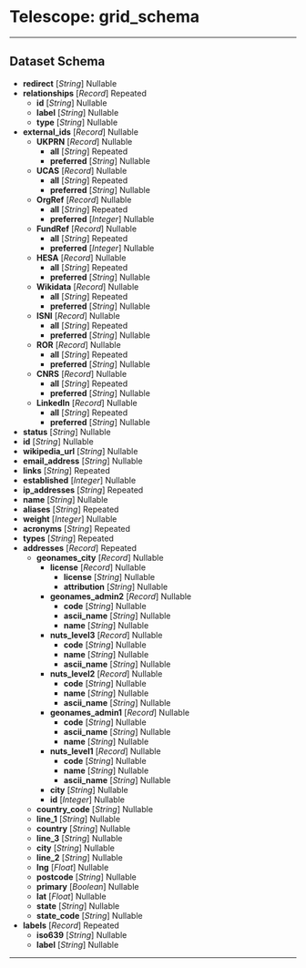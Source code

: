 # Telescope: grid_schema
- - - 
## Dataset Schema

+ **redirect** [*String*] Nullable
+ **relationships** [*Record*] Repeated
    + **id** [*String*] Nullable
    + **label** [*String*] Nullable
    + **type** [*String*] Nullable
+ **external_ids** [*Record*] Nullable
    + **UKPRN** [*Record*] Nullable
        + **all** [*String*] Repeated
        + **preferred** [*String*] Nullable
    + **UCAS** [*Record*] Nullable
        + **all** [*String*] Repeated
        + **preferred** [*String*] Nullable
    + **OrgRef** [*Record*] Nullable
        + **all** [*String*] Repeated
        + **preferred** [*Integer*] Nullable
    + **FundRef** [*Record*] Nullable
        + **all** [*String*] Repeated
        + **preferred** [*Integer*] Nullable
    + **HESA** [*Record*] Nullable
        + **all** [*String*] Repeated
        + **preferred** [*String*] Nullable
    + **Wikidata** [*Record*] Nullable
        + **all** [*String*] Repeated
        + **preferred** [*String*] Nullable
    + **ISNI** [*Record*] Nullable
        + **all** [*String*] Repeated
        + **preferred** [*String*] Nullable
    + **ROR** [*Record*] Nullable
        + **all** [*String*] Repeated
        + **preferred** [*String*] Nullable
    + **CNRS** [*Record*] Nullable
        + **all** [*String*] Repeated
        + **preferred** [*String*] Nullable
    + **LinkedIn** [*Record*] Nullable
        + **all** [*String*] Repeated
        + **preferred** [*String*] Nullable
+ **status** [*String*] Nullable
+ **id** [*String*] Nullable
+ **wikipedia_url** [*String*] Nullable
+ **email_address** [*String*] Nullable
+ **links** [*String*] Repeated
+ **established** [*Integer*] Nullable
+ **ip_addresses** [*String*] Repeated
+ **name** [*String*] Nullable
+ **aliases** [*String*] Repeated
+ **weight** [*Integer*] Nullable
+ **acronyms** [*String*] Repeated
+ **types** [*String*] Repeated
+ **addresses** [*Record*] Repeated
    + **geonames_city** [*Record*] Nullable
        + **license** [*Record*] Nullable
            + **license** [*String*] Nullable
            + **attribution** [*String*] Nullable
        + **geonames_admin2** [*Record*] Nullable
            + **code** [*String*] Nullable
            + **ascii_name** [*String*] Nullable
            + **name** [*String*] Nullable
        + **nuts_level3** [*Record*] Nullable
            + **code** [*String*] Nullable
            + **name** [*String*] Nullable
            + **ascii_name** [*String*] Nullable
        + **nuts_level2** [*Record*] Nullable
            + **code** [*String*] Nullable
            + **name** [*String*] Nullable
            + **ascii_name** [*String*] Nullable
        + **geonames_admin1** [*Record*] Nullable
            + **code** [*String*] Nullable
            + **ascii_name** [*String*] Nullable
            + **name** [*String*] Nullable
        + **nuts_level1** [*Record*] Nullable
            + **code** [*String*] Nullable
            + **name** [*String*] Nullable
            + **ascii_name** [*String*] Nullable
        + **city** [*String*] Nullable
        + **id** [*Integer*] Nullable
    + **country_code** [*String*] Nullable
    + **line_1** [*String*] Nullable
    + **country** [*String*] Nullable
    + **line_3** [*String*] Nullable
    + **city** [*String*] Nullable
    + **line_2** [*String*] Nullable
    + **lng** [*Float*] Nullable
    + **postcode** [*String*] Nullable
    + **primary** [*Boolean*] Nullable
    + **lat** [*Float*] Nullable
    + **state** [*String*] Nullable
    + **state_code** [*String*] Nullable
+ **labels** [*Record*] Repeated
    + **iso639** [*String*] Nullable
    + **label** [*String*] Nullable
- - - 
